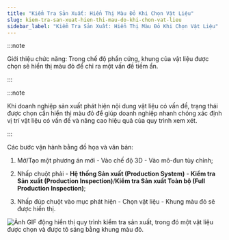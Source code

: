 ```yaml
---
title: "Kiểm Tra Sản Xuất: Hiển Thị Màu Đỏ Khi Chọn Vật Liệu"
slug: kiem-tra-san-xuat-hien-thi-mau-do-khi-chon-vat-lieu
sidebar_label: "Kiểm Tra Sản Xuất: Hiển Thị Màu Đỏ Khi Chọn Vật Liệu"
---
```


:::note

Giới thiệu chức năng: Trong chế độ phần cứng, khung của vật liệu được chọn sẽ hiển thị màu đỏ để chỉ ra một vấn đề tiềm ẩn.

:::

:::note

Khi doanh nghiệp sản xuất phát hiện nội dung vật liệu có vấn đề, trạng thái được chọn cần hiển thị màu đỏ để giúp doanh nghiệp nhanh chóng xác định vị trí vật liệu có vấn đề và nâng cao hiệu quả của quy trình xem xét.

:::

Các bước vận hành bằng đồ họa và văn bản:

1. Mở/Tạo một phương án mới - Vào chế độ 3D - Vào mô-đun tùy chỉnh;

2. Nhấp chuột phải - **Hệ thống Sản xuất (Production System)** - **Kiểm tra Sản xuất (Production Inspection)**/**Kiểm tra Sản xuất Toàn bộ (Full Production Inspection)**;

3. Nhấp đúp chuột vào mục phát hiện - Chọn vật liệu - Khung màu đỏ sẽ được hiển thị.

![Ảnh GIF động hiển thị quy trình kiểm tra sản xuất, trong đó một vật liệu được chọn và được tô sáng bằng khung màu đỏ.](https://storage.googleapis.com/jegavn_kb/images/2df3551a-ba1b-4137-94a0-d48923c8505c.gif)